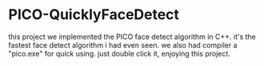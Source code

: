 # PICO-QuicklyFaceDetect
this project we implemented the PICO face detect algorithm in C++. it's the fastest face detect algorithm i had even seen. we also had compiler a "pico.exe" for quick using. just double click it, enjoying this project.
